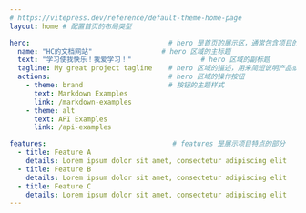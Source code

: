 ```yaml
---
# https://vitepress.dev/reference/default-theme-home-page
layout: home # 配置首页的布局类型

hero:                                  # hero 是首页的展示区，通常包含项目的名称、简介、图片和操作按钮
  name: "HC的文档网站"                 # hero 区域的主标题
  text: "学习使我快乐！我爱学习！"                 # hero 区域的副标题
  tagline: My great project tagline    # hero 区域的描述，用来简短说明产品或项目的特点
  actions:                             # hero 区域的操作按钮
    - theme: brand                     # 按钮的主题样式
      text: Markdown Examples
      link: /markdown-examples
    - theme: alt
      text: API Examples
      link: /api-examples

features:                               # features 是展示项目特点的部分
  - title: Feature A
    details: Lorem ipsum dolor sit amet, consectetur adipiscing elit
  - title: Feature B
    details: Lorem ipsum dolor sit amet, consectetur adipiscing elit
  - title: Feature C
    details: Lorem ipsum dolor sit amet, consectetur adipiscing elit
---
```


